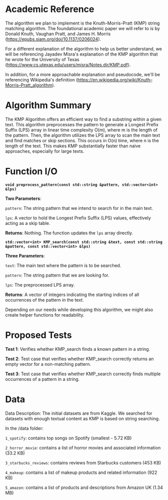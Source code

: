 

# Academic Reference
The algorithm we plan to implement is the Knuth-Morris-Pratt (KMP) string matching algorithm. The foundational academic paper we will refer to is by Donald Knuth, Vaughan Pratt, and James H. Morris (https://epubs.siam.org/doi/10.1137/0206024).

For a different explanation of the algorithm to help us better understand, we will be referencing Jayadev Misra's explanation of the KMP algorithm that he wrote for the University of Texas (https://www.cs.utexas.edu/users/misra/Notes.dir/KMP.pdf).

In addition, for a more approachable explanation and pseudocode, we'll be referencing Wikipedia's definition (https://en.wikipedia.org/wiki/Knuth–Morris–Pratt_algorithm).

# Algorithm Summary
The KMP Algorithm offers an efficient way to find a substring within a given text. This algorithm preprocesses the pattern to generate a Longest Prefix Suffix (LPS) array in linear time complexity O(m), where m is the length of the pattern. Then, the algorithm utilizes the LPS array to scan the main text and find matches or skip sections. This occurs in O(n) time, where n is the length of the text. This makes KMP substantially faster than naive approaches, especially for large texts.

# Function I/O
**`void preprocess_pattern(const std::string &pattern, std::vector<int> &lps)`**

**Two Parameters**:

`pattern`: The string pattern that we intend to search for in the main text.

`lps`: A vector to hold the Longest Prefix Suffix (LPS) values, effectively acting as a skip table.
  
**Returns**: Nothing. The function updates the `lps` array directly.


**`std::vector<int> KMP_search(const std::string &text, const std::string &pattern, const std::vector<int> &lps)`**

**Three Parameters**:

`text`: The main text where the pattern is to be searched.

`pattern`: The string pattern that we are looking for.

`lps`: The preprocessed LPS array.
  
**Returns**: A vector of integers indicating the starting indices of all occurrences of the pattern in the text.

Depending on our needs while developing this algorithm, we might also create helper functions for readability.

# Proposed Tests
**Test 1**: Verifies whether KMP_search finds a known pattern in a string.

**Test 2**: Test case that verifies whether KMP_search correctly returns an empty vector for a non-matching pattern.

**Test 3**: Test case that verifies whether KMP_search correctly finds multiple occurrences of a pattern in a string.

# Data


Data Description:
The initial datasets are from Kaggle. We searched for datasets with enough textual content as KMP is based on string searching.

In the /data folder:


`1_spotify`: contains top songs on Spotify (smallest - 5.72 KB)

`2_horror_movie`: contains a list of horror movies and associated information (33.2 KB)

`3_starbucks_reviews`: contains reviews from Starbucks customers (453 KB)

`4_makeup`: contains a list of makeup products and related information (922 KB)

`5_amazon`: contains a list of products and descriptions from Amazon UK (1.34 MB)



